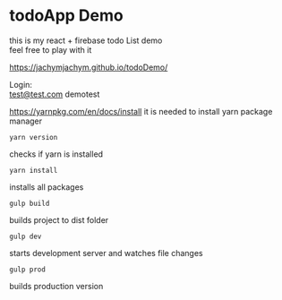 # todoApp Demo

this is my react + firebase todo List demo  
feel free to play with it  

https://jachymjachym.github.io/todoDemo/

Login:  
test@test.com
demotest

https://yarnpkg.com/en/docs/install
it is needed to install yarn package manager

```
yarn version
```
checks if yarn is installed

```
yarn install
```
installs all packages

```
gulp build
```
builds project to dist folder
```
gulp dev
```
starts development server and watches file changes
```
gulp prod
```
builds production version